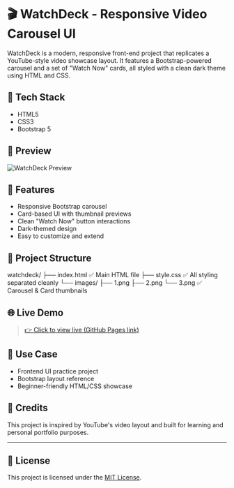 # 🎬 WatchDeck - Responsive Video Carousel UI

WatchDeck is a modern, responsive front-end project that replicates a YouTube-style video showcase layout. It features a Bootstrap-powered carousel and a set of "Watch Now" cards, all styled with a clean dark theme using HTML and CSS.

## 🔧 Tech Stack

- HTML5
- CSS3
- Bootstrap 5

## 📸 Preview

![WatchDeck Preview](./WatchDesk/images/preview.png)

## 🚀 Features

- Responsive Bootstrap carousel
- Card-based UI with thumbnail previews
- Clean "Watch Now" button interactions
- Dark-themed design
- Easy to customize and extend

## 📂 Project Structure

watchdeck/
├── index.html         ✅ Main HTML file
├── style.css          ✅ All styling separated cleanly
└── images/
    ├── 1.png
    ├── 2.png
    └── 3.png          ✅ Carousel & Card thumbnails
## 🌐 Live Demo

> [👉 Click to view live (GitHub Pages link)](https://your-username.github.io/watchdeck)

## 🎯 Use Case

- Frontend UI practice project
- Bootstrap layout reference
- Beginner-friendly HTML/CSS showcase

## 🙌 Credits

This project is inspired by YouTube's video layout and built for learning and personal portfolio purposes.

---

## 📝 License

This project is licensed under the [MIT License](LICENSE).
